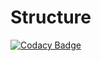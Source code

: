 # Structure
[![Codacy Badge](https://api.codacy.com/project/badge/Grade/337b5c76ed6149a8a19ec807386c819b)](https://app.codacy.com/gh/mirjalal/Structure?utm_source=github.com&utm_medium=referral&utm_content=mirjalal/Structure&utm_campaign=Badge_Grade_Settings)